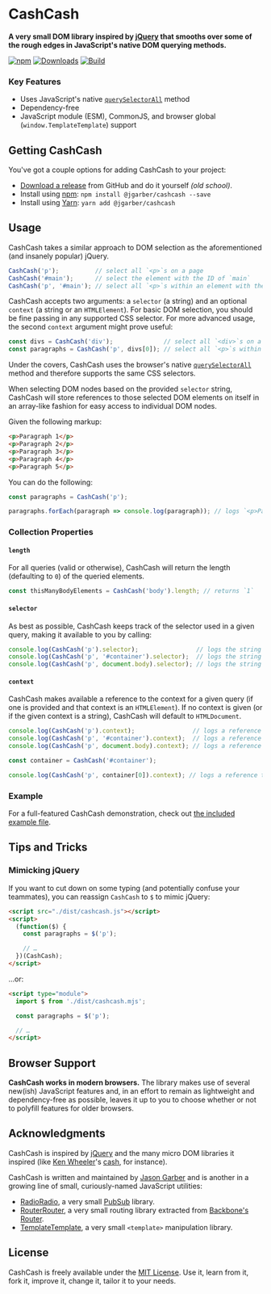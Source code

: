 # CashCash

**A very small DOM library inspired by [jQuery](https://jquery.com) that smooths over some of the rough edges in JavaScript's native DOM querying methods.**

[![npm](https://img.shields.io/npm/v/@jgarber/cashcash.svg?logo=npm&style=for-the-badge)](https://www.npmjs.com/package/@jgarber/cashcash)
[![Downloads](https://img.shields.io/npm/dt/@jgarber/cashcash.svg?logo=npm&style=for-the-badge)](https://www.npmjs.com/package/@jgarber/cashcash)
[![Build](https://img.shields.io/github/actions/workflow/status/jgarber623/CashCash/ci.yml?branch=main&logo=github&style=for-the-badge)](https://github.com/jgarber623/CashCash/actions/workflows/ci.yml)

### Key Features

- Uses JavaScript's native [`querySelectorAll`](https://developer.mozilla.org/en-US/docs/Web/API/Document/querySelectorAll) method
- Dependency-free
- JavaScript module (ESM), CommonJS, and browser global (`window.TemplateTemplate`) support

## Getting CashCash

You've got a couple options for adding CashCash to your project:

- [Download a release](https://github.com/jgarber623/CashCash/releases) from GitHub and do it yourself _(old school)_.
- Install using [npm](https://www.npmjs.com/package/@jgarber/cashcash): `npm install @jgarber/cashcash --save`
- Install using [Yarn](https://yarnpkg.com/en/package/@jgarber/cashcash): `yarn add @jgarber/cashcash`

## Usage

CashCash takes a similar approach to DOM selection as the aforementioned (and insanely popular) jQuery.

```js
CashCash('p');          // select all `<p>`s on a page
CashCash('#main');      // select the element with the ID of `main`
CashCash('p', '#main'); // select all `<p>`s within an element with the ID of `main`
```

CashCash accepts two arguments: a `selector` (a string) and an optional `context` (a string or an `HTMLElement`). For basic DOM selection, you should be fine passing in any supported CSS selector. For more advanced usage, the second `context` argument might prove useful:

```js
const divs = CashCash('div');              // select all `<div>`s on a page
const paragraphs = CashCash('p', divs[0]); // select all `<p>`s within the first `<div>`
```

Under the covers, CashCash uses the browser's native [`querySelectorAll`](https://developer.mozilla.org/en-US/docs/Web/API/Document/querySelectorAll) method and therefore supports the same CSS selectors.

When selecting DOM nodes based on the provided `selector` string, CashCash will store references to those selected DOM elements on itself in an array-like fashion for easy access to individual DOM nodes.

Given the following markup:

```html
<p>Paragraph 1</p>
<p>Paragraph 2</p>
<p>Paragraph 3</p>
<p>Paragraph 4</p>
<p>Paragraph 5</p>
```

You can do the following:

```js
const paragraphs = CashCash('p');

paragraphs.forEach(paragraph => console.log(paragraph)); // logs `<p>Paragraph 1</p>`, `<p>Paragraph 2</p>`, etc.
```

### Collection Properties

#### `length`

For all queries (valid or otherwise), CashCash will return the length (defaulting to `0`) of the queried elements.

```js
const thisManyBodyElements = CashCash('body').length; // returns `1`
```

#### `selector`

As best as possible, CashCash keeps track of the selector used in a given query, making it available to you by calling:

```js
console.log(CashCash('p').selector);                // logs the string `p`
console.log(CashCash('p', '#container').selector);  // logs the string `#container p`
console.log(CashCash('p', document.body).selector); // logs the string `p`
```

#### `context`

CashCash makes available a reference to the context for a given query (if one is provided and that context is an `HTMLElement`). If no context is given (or if the given context is a string), CashCash will default to `HTMLDocument`.

```js
console.log(CashCash('p').context);                // logs a reference to `HTMLDocument`
console.log(CashCash('p', '#container').context);  // logs a reference to `HTMLDocument`
console.log(CashCash('p', document.body).context); // logs a reference to `<body>`

const container = CashCash('#container');

console.log(CashCash('p', container[0]).context); // logs a reference to `<div id="container">`
```

### Example

For a full-featured CashCash demonstration, check out [the included example file](https://github.com/jgarber623/CashCash/blob/main/example/index.html).

## Tips and Tricks

### Mimicking jQuery

If you want to cut down on some typing (and potentially confuse your teammates), you can reassign `CashCash` to `$` to mimic jQuery:

```html
<script src="./dist/cashcash.js"></script>
<script>
  (function($) {
    const paragraphs = $('p');

    // …
  })(CashCash);
</script>
```

…or:

```html
<script type="module">
  import $ from './dist/cashcash.mjs';

  const paragraphs = $('p');

  // …
</script>
```

## Browser Support

**CashCash works in modern browsers.** The library makes use of several new(ish) JavaScript features and, in an effort to remain as lightweight and dependency-free as possible, leaves it up to you to choose whether or not to polyfill features for older browsers.

## Acknowledgments

CashCash is inspired by [jQuery](https://jquery.com) and the many micro DOM libraries it inspired (like [Ken Wheeler](http://kenwheeler.github.io)'s [cash](https://github.com/kenwheeler/cash), for instance).

CashCash is written and maintained by [Jason Garber](https://sixtwothree.org) and is another in a growing line of small, curiously-named JavaScript utilities:

- [RadioRadio](https://github.com/jgarber623/RadioRadio), a very small [PubSub](https://en.wikipedia.org/wiki/Publish–subscribe_pattern) library.
- [RouterRouter](https://github.com/jgarber623/RouterRouter), a very small routing library extracted from [Backbone's Router](http://backbonejs.org/docs/backbone.html#section-185).
- [TemplateTemplate](https://github.com/jgarber623/TemplateTemplate), a very small `<template>` manipulation library.

## License

CashCash is freely available under the [MIT License](https://opensource.org/licenses/MIT). Use it, learn from it, fork it, improve it, change it, tailor it to your needs.
